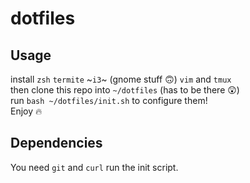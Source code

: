 # dotfiles
## Usage
install `zsh` `termite` ~`i3`~ (gnome stuff 🙃) `vim` and `tmux`  
then clone this repo into `~/dotfiles` (has to be there 😲)  
run `bash ~/dotfiles/init.sh` to configure them!  
Enjoy 🔥

## Dependencies
You need `git` and `curl` run the init script.

